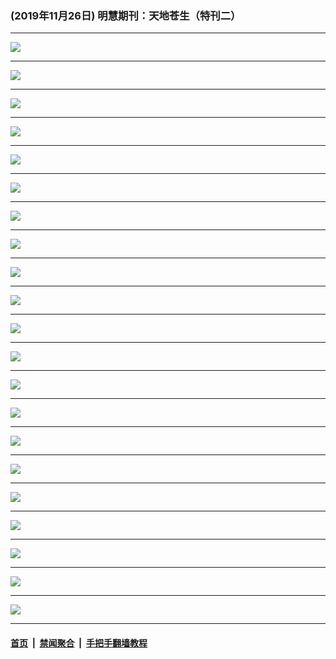 ### (2019年11月26日) 明慧期刊：天地苍生（特刊二）

---

<img src="http://qikan.minghui.org/mhqkpage/qikanimage/2019/11/25/huangyan-a4-read-online1.png"/><hr/>
<img src="http://qikan.minghui.org/mhqkpage/qikanimage/2019/11/25/huangyan-a4-read-online2.png"/><hr/>
<img src="http://qikan.minghui.org/mhqkpage/qikanimage/2019/11/25/huangyan-a4-read-online3.png"/><hr/>
<img src="http://qikan.minghui.org/mhqkpage/qikanimage/2019/11/25/huangyan-a4-read-online4.png"/><hr/>
<img src="http://qikan.minghui.org/mhqkpage/qikanimage/2019/11/25/huangyan-a4-read-online5.png"/><hr/>
<img src="http://qikan.minghui.org/mhqkpage/qikanimage/2019/11/25/huangyan-a4-read-online6.png"/><hr/>
<img src="http://qikan.minghui.org/mhqkpage/qikanimage/2019/11/25/huangyan-a4-read-online7.png"/><hr/>
<img src="http://qikan.minghui.org/mhqkpage/qikanimage/2019/11/25/huangyan-a4-read-online8.png"/><hr/>
<img src="http://qikan.minghui.org/mhqkpage/qikanimage/2019/11/25/huangyan-a4-read-online9.png"/><hr/>
<img src="http://qikan.minghui.org/mhqkpage/qikanimage/2019/11/25/huangyan-a4-read-online10.png"/><hr/>
<img src="http://qikan.minghui.org/mhqkpage/qikanimage/2019/11/25/huangyan-a4-read-online11.png"/><hr/>
<img src="http://qikan.minghui.org/mhqkpage/qikanimage/2019/11/25/huangyan-a4-read-online12.png"/><hr/>
<img src="http://qikan.minghui.org/mhqkpage/qikanimage/2019/11/25/huangyan-a4-read-online13.png"/><hr/>
<img src="http://qikan.minghui.org/mhqkpage/qikanimage/2019/11/25/huangyan-a4-read-online14.png"/><hr/>
<img src="http://qikan.minghui.org/mhqkpage/qikanimage/2019/11/25/huangyan-a4-read-online15.png"/><hr/>
<img src="http://qikan.minghui.org/mhqkpage/qikanimage/2019/11/25/huangyan-a4-read-online16.png"/><hr/>
<img src="http://qikan.minghui.org/mhqkpage/qikanimage/2019/11/25/huangyan-a4-read-online17.png"/><hr/>
<img src="http://qikan.minghui.org/mhqkpage/qikanimage/2019/11/25/huangyan-a4-read-online18.png"/><hr/>
<img src="http://qikan.minghui.org/mhqkpage/qikanimage/2019/11/25/huangyan-a4-read-online19.png"/><hr/>
<img src="http://qikan.minghui.org/mhqkpage/qikanimage/2019/11/25/huangyan-a4-read-online20.png"/><hr/>
<img src="http://qikan.minghui.org/mhqkpage/qikanimage/2019/11/25/huangyan-a4-read-online21.png"/><hr/>


#### [首页](../../../..) &nbsp;|&nbsp; [禁闻聚合](https://github.com/gfw-breaker/banned-news) &nbsp;|&nbsp; [手把手翻墙教程](https://github.com/gfw-breaker/guides) 